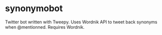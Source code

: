 synonymobot
===========

Twitter bot written with Tweepy. Uses Wordnik API to tweet back synonyms when @mentionned. Requires Wordnik.
